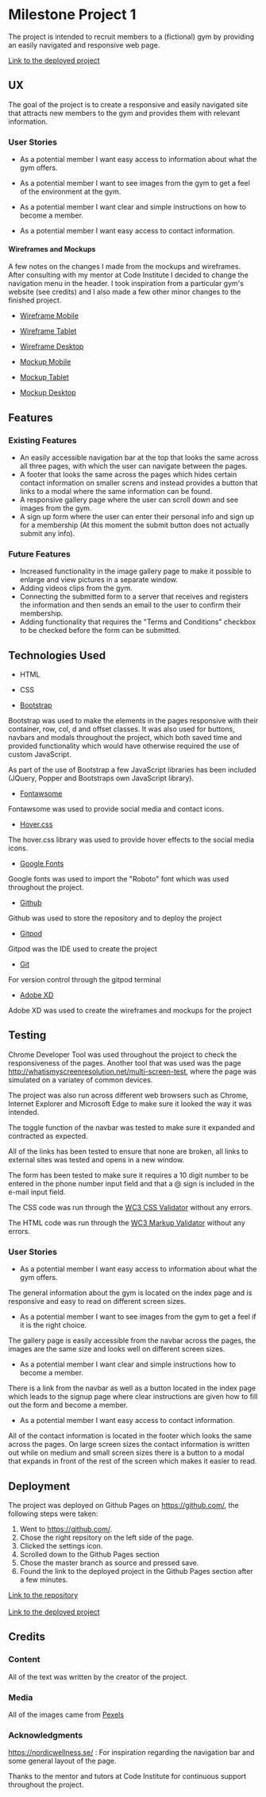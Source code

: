 # Milestone Project 1

The project is intended to recruit members to a (fictional) gym by providing an easily navigated and responsive web page.


[Link to the deployed project](https://davidlidebrandt.github.io/milestone-project-1/)

## UX

The goal of the project is to create a responsive and easily navigated site that attracts new members to the gym and provides them with relevant information.

### User Stories

* As a potential member I want easy access to information about what the gym offers.

* As a potential member I want to see images from the gym to get a feel of the environment at the gym.

* As a potential member I want clear and simple instructions on how to become a member.

* As a potential member I want easy access to contact information.


#### Wireframes and Mockups

A few notes on the changes I made from the mockups and wireframes. After consulting with my mentor at Code Institute I decided to change the navigation menu in the header.
I took inspiration from a particular gym's website (see credits) and I also made a few other minor changes to the finished project.


* [Wireframe Mobile](assets/images/wireframes-and-mockups/wireframe-mobile.jpg)
* [Wireframe Tablet](assets/images/wireframes-and-mockups/wireframe-tablet.jpg)
* [Wireframe Desktop](assets/images/wireframes-and-mockups/wireframe-desktop.jpg)

* [Mockup Mobile](assets/images/wireframes-and-mockups/mockup-mobile.jpg)
* [Mockup Tablet](assets/images/wireframes-and-mockups/mockup-tablet.jpg)
* [Mockup Desktop](assets/images/wireframes-and-mockups/mockup-desktop.jpg)
   

## Features

### Existing Features

* An easily accessible navigation bar at the top  that looks the same across all three pages, with which the user can navigate between the pages.
* A footer that looks the same across the pages which hides certain contact information on smaller screns and instead provides a button that links to a modal where the same information can be found.
* A responsive gallery page where the user can scroll down and see images from the gym.
* A sign up form where the user can enter their personal info and sign up for a membership (At this moment the submit button does not actually submit any info).


### Future Features

* Increased functionality in the image gallery page to make it possible to enlarge and view pictures in a separate window.
* Adding videos clips from the gym.
* Connecting the submitted form to a server that receives and registers the information and then sends an email to the user to confirm their membership.
* Adding functionality that requires the "Terms and Conditions" checkbox to be checked before the form can be submitted.

## Technologies Used

* HTML

* CSS

* [Bootstrap](https://getbootstrap.com/)

Bootstrap was used to make the elements in the pages responsive with their container, row, col, d and offset classes.
It was also used for buttons, navbars and modals throughout the project, which both saved time and provided functionality which would have otherwise required the use of custom JavaScript.

As part of the use of Bootstrap a few JavaScript libraries has been included (JQuery, Popper and Bootstraps own JavaScript library).

* [Fontawsome](https://fontawesome.com/)

Fontawsome was used to provide social media and contact icons.

* [Hover.css](https://cdnjs.com/libraries/hover.css)

The hover.css library was used to provide hover effects to the social media icons.

* [Google Fonts](https://fonts.google.com/)

Google fonts was used to import the "Roboto" font which was used throughout the project.

* [Github](https://github.com/)

Github was used to store the repository and to deploy the project

* [Gitpod](https://www.gitpod.io/)

Gitpod was the IDE used to create the project

* [Git](https://git-scm.com/) 

For version control through the gitpod terminal

* [Adobe XD](https://www.adobe.com/products/xd.html)

Adobe XD was used to create the wireframes and mockups for the project


## Testing

Chrome Developer Tool was used throughout the project to check the responsiveness of the pages. Another tool that was used
was the page http://whatismyscreenresolution.net/multi-screen-test, where the page was simulated on a variatey of common devices.  

The project was also run across different web browsers such as Chrome,
Internet Explorer and Microsoft Edge to make sure it looked the way it was intended.

The toggle function of the navbar was tested to make sure it expanded and contracted as expected.

All of the links has been tested to ensure that none are broken, all links to external sites was tested and opens in a new window. 

The form has been tested to make sure it requires a 10 digit number to be entered in the phone number input field
and that a @ sign is included in the e-mail input field.

The CSS code was run through the [WC3 CSS Validator](https://jigsaw.w3.org/css-validator/) without any errors.

The HTML code was run through the [WC3 Markup Validator](https://validator.w3.org/) without any errors.

### User Stories

* As a potential member I want easy access to information about what the gym offers.

The general information about the gym is located on the index page and is responsive and easy to read on different screen sizes.

* As a potential member I want to see images from the gym to get a feel if it is the right choice.

The gallery page is easily accessible from the navbar across the pages, the images are the same size and looks well on different screen sizes.

* As a potential member I want clear and simple instructions how to become a member.

There is a link from the navbar as well as a button located in the index page which leads to the signup page where clear instructions are given how to fill out the form and become a member.

* As a potential member I want easy access to contact information.

All of the contact information is located in the footer which looks the same across the pages. On large screen sizes the contact information is written out while on medium and small screen sizes there is a button to a modal that expands in front of the rest of the screen which makes it easier to read.

## Deployment

The project was deployed on Github Pages on https://github.com/, the following steps were taken:
1. Went to https://github.com/.
2. Chose the right repsitory on the left side of the page.
3. Clicked the settings icon.
4. Scrolled down to the Github Pages section
5. Chose the master branch as source and pressed save.
6. Found the link to the deployed project in the Github Pages section after a few minutes.


[Link to the repository](https://github.com/davidlidebrandt/milestone-project-1) <br><br>
[Link to the deployed project](https://davidlidebrandt.github.io/milestone-project-1/)

## Credits 

### Content

All of the text was written by the creator of the project.

### Media

All of the images came from [Pexels](https://www.pexels.com/royalty-free-images/)

### Acknowledgments

https://nordicwellness.se/ : For inspiration regarding the navigation bar and some general layout of the page.

Thanks to the mentor and tutors at Code Institute for continuous support throughout the project.